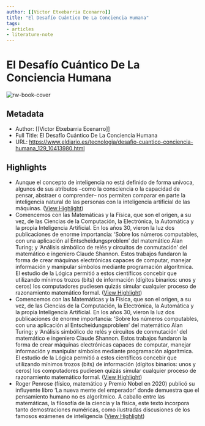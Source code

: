 ```yaml
---
author: [[Victor Etxebarria Ecenarro]]
title: "El Desafío Cuántico De La Conciencia Humana"
tags: 
- articles
- literature-note
---
```

# El Desafío Cuántico De La Conciencia Humana

![rw-book-cover](https://static.eldiario.es/clip/77c812ef-10e3-49a2-92fe-3d64efd77973_facebook-aspect-ratio_default_0.jpg)

## Metadata
- Author: [[Victor Etxebarria Ecenarro]]
- Full Title: El Desafío Cuántico De La Conciencia Humana
- URL: https://www.eldiario.es/tecnologia/desafio-cuantico-conciencia-humana_129_10413980.html

## Highlights
- Aunque el concepto de inteligencia no está definido de forma unívoca, algunos de sus atributos –como la consciencia o la capacidad de pensar, abstraer o comprender– nos permiten comparar en parte la inteligencia natural de las personas con la inteligencia artificial de las máquinas. ([View Highlight](https://read.readwise.io/read/01h8mmzbdeg1yd19dew8j1m6sg))
- Comencemos con las Matemáticas y la Física, que son el origen, a su vez, de las Ciencias de la Computación, la Electrónica, la Automática y la propia Inteligencia Artificial. En los años 30, vieron la luz dos publicaciones de enorme importancia: ‘Sobre los números computables, con una aplicación al Entscheidungsproblem’ del matemático Alan Turing; y ‘Análisis simbólico de relés y circuitos de conmutación’ del matemático e ingeniero Claude Shannon. Estos trabajos fundaron la forma de crear máquinas electrónicas capaces de computar, manejar información y manipular símbolos mediante programación algorítmica. El estudio de la Lógica permitió a estos científicos concebir que utilizando mínimos trozos (bits) de información (dígitos binarios: unos y ceros) los computadores pudiesen quizás simular cualquier proceso de razonamiento matemático formal. ([View Highlight](https://read.readwise.io/read/01h8mn0echg80h8a8w8764qdmq))
- Comencemos con las Matemáticas y la Física, que son el origen, a su vez, de las Ciencias de la Computación, la Electrónica, la Automática y la propia Inteligencia Artificial. En los años 30, vieron la luz dos publicaciones de enorme importancia: ‘Sobre los números computables, con una aplicación al Entscheidungsproblem’ del matemático Alan Turing; y ‘Análisis simbólico de relés y circuitos de conmutación’ del matemático e ingeniero Claude Shannon. Estos trabajos fundaron la forma de crear máquinas electrónicas capaces de computar, manejar información y manipular símbolos mediante programación algorítmica. El estudio de la Lógica permitió a estos científicos concebir que utilizando mínimos trozos (bits) de información (dígitos binarios: unos y ceros) los computadores pudiesen quizás simular cualquier proceso de razonamiento matemático formal. ([View Highlight](https://read.readwise.io/read/01h8mn0gkpbnzmdq4nh344bwcs))
- Roger Penrose (físico, matemático y Premio Nobel en 2020) publicó su influyente libro ‘La nueva mente del emperador’ donde demuestra que el pensamiento humano no es algorítmico. A caballo entre las matemáticas, la filosofía de la ciencia y la física, este texto incorpora tanto demostraciones numéricas, como ilustradas discusiones de los famosos exámenes de inteligencia ([View Highlight](https://read.readwise.io/read/01h8mn3z24grs97a4v9yamv269))
